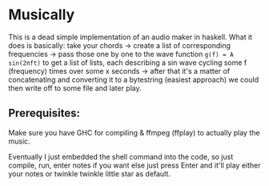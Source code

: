 # Musically
This is a dead simple implementation of an audio maker in haskell.
What it does is basically:
take your chords ->
create a list of corresponding frequencies -> 
pass those one by one to the wave function `g(f) = A sin(2πft)` to get a list of lists, each describing a sin wave cycling some f (frequency) times over some x seconds ->
after that it's a matter of concatenating and converting it to a bytestring (easiest approach) we could then write off to some file and later play.

## Prerequisites:
Make sure you have GHC for compiling & ffmpeg (ffplay) to actually play the music.

Eventually I just embedded the shell command into the code, so just compile, run, enter notes if you want else just press Enter and it'll play either your notes or twinkle twinkle little star as default.
